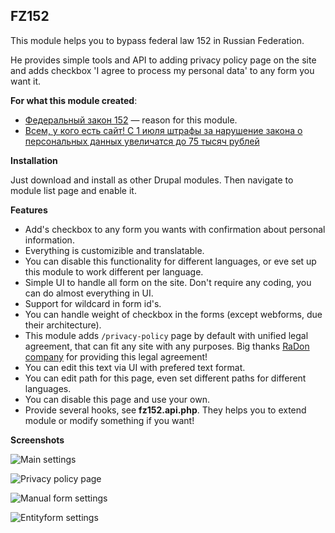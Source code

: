 ## FZ152

This module helps you to bypass federal law 152 in Russian Federation.

He provides simple tools and API to adding privacy policy page on the site and adds checkbox 'I agree to process my personal data' to any form you want it.
 
**For what this module created**:

- [Федеральный закон 152](http://www.consultant.ru/document/cons_doc_LAW_61801/) — reason for this module.
- [Всем, у кого есть сайт! С 1 июля штрафы за нарушение закона о персональных данных увеличатся до 75 тысяч рублей](https://journal.tinkoff.ru/personalnye-dannye/)

**Installation**

Just download and install as other Drupal modules. Then navigate to module list page and enable it.

**Features**

- Add's checkbox to any form you wants with confirmation about personal information.
- Everything is customizible and translatable.
- You can disable this functionality for different languages, or eve set up this module to work different per language.
- Simple UI to handle all form on the site. Don't require any coding, you can do almost everything in UI.
- Support for wildcard in form id's.
- You can handle weight of checkbox in the forms (except webforms, due their architecture).
- This module adds `/privacy-policy` page by default with unified legal agreement, that can fit any site with any purposes. Big thanks [RaDon company](http://www.ra-don.ru/) for providing this legal agreement!
- You can edit this text via UI with prefered text format.
- You can edit path for this page, even set different paths for different languages.
- You can disable this page and use your own.
- Provide several hooks, see **fz152.api.php**. They helps you to extend module or modify something if you want!

**Screenshots**

![Main settings](http://i.imgur.com/AZ7UnYB.png)

![Privacy policy page](http://i.imgur.com/utnHi5T.png)

![Manual form settings](http://i.imgur.com/MNG9kMe.png)

![Entityform settings](http://i.imgur.com/kMSlU4h.png)